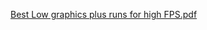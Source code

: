 [Best Low graphics plus runs for high FPS.pdf](https://github.com/user-attachments/files/20788202/Best.Low.graphics.plus.runs.for.high.FPS.pdf)
